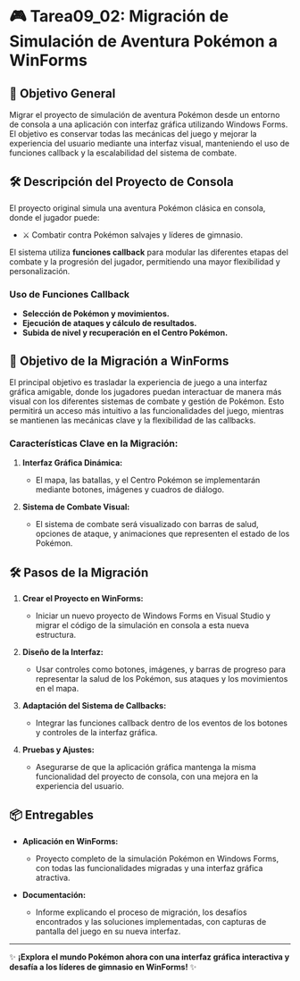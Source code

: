 # 🎮 Tarea09_02: Migración de Simulación de Aventura Pokémon a WinForms

## 🎯 Objetivo General
Migrar el proyecto de simulación de aventura Pokémon desde un entorno de consola a una aplicación con interfaz gráfica utilizando Windows Forms. El objetivo es conservar todas las mecánicas del juego y mejorar la experiencia del usuario mediante una interfaz visual, manteniendo el uso de funciones callback y la escalabilidad del sistema de combate.

## 🛠️ Descripción del Proyecto de Consola
El proyecto original simula una aventura Pokémon clásica en consola, donde el jugador puede:
- ⚔️ Combatir contra Pokémon salvajes y líderes de gimnasio.

El sistema utiliza **funciones callback** para modular las diferentes etapas del combate y la progresión del jugador, permitiendo una mayor flexibilidad y personalización.

### Uso de Funciones Callback
- **Selección de Pokémon y movimientos.**
- **Ejecución de ataques y cálculo de resultados.**
- **Subida de nivel y recuperación en el Centro Pokémon.**

## 🚀 Objetivo de la Migración a WinForms
El principal objetivo es trasladar la experiencia de juego a una interfaz gráfica amigable, donde los jugadores puedan interactuar de manera más visual con los diferentes sistemas de combate y gestión de Pokémon. Esto permitirá un acceso más intuitivo a las funcionalidades del juego, mientras se mantienen las mecánicas clave y la flexibilidad de las callbacks.

### Características Clave en la Migración:
1. **Interfaz Gráfica Dinámica:**
   - El mapa, las batallas, y el Centro Pokémon se implementarán mediante botones, imágenes y cuadros de diálogo.
   
2. **Sistema de Combate Visual:**
   - El sistema de combate será visualizado con barras de salud, opciones de ataque, y animaciones que representen el estado de los Pokémon.

## 🛠️ Pasos de la Migración
1. **Crear el Proyecto en WinForms:**
   - Iniciar un nuevo proyecto de Windows Forms en Visual Studio y migrar el código de la simulación en consola a esta nueva estructura.

2. **Diseño de la Interfaz:**
   - Usar controles como botones, imágenes, y barras de progreso para representar la salud de los Pokémon, sus ataques y los movimientos en el mapa.

3. **Adaptación del Sistema de Callbacks:**
   - Integrar las funciones callback dentro de los eventos de los botones y controles de la interfaz gráfica.

4. **Pruebas y Ajustes:**
   - Asegurarse de que la aplicación gráfica mantenga la misma funcionalidad del proyecto de consola, con una mejora en la experiencia del usuario.

## 📦 Entregables
- **Aplicación en WinForms:**
  - Proyecto completo de la simulación Pokémon en Windows Forms, con todas las funcionalidades migradas y una interfaz gráfica atractiva.
  
- **Documentación:**
  - Informe explicando el proceso de migración, los desafíos encontrados y las soluciones implementadas, con capturas de pantalla del juego en su nueva interfaz.

---

✨ **¡Explora el mundo Pokémon ahora con una interfaz gráfica interactiva y desafía a los líderes de gimnasio en WinForms!** ✨